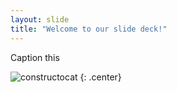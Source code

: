 ```yaml
---
layout: slide
title: "Welcome to our slide deck!"
---
```


Caption this

![constructocat](https://octodex.github.com/images/constructocat2.jpg)
{: .center}
